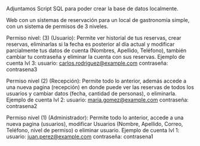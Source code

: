 Adjuntamos Script SQL para poder crear la base de datos localmente.

Web con un sistemas de reservación para un local de gastronomía simple, con un sistema de permisos de 3 niveles.

Permiso nivel: (3) (Usuario): Permite ver historial de tus reservas, crear reservas, eliminarlas si la fecha es posterior al día actual y modificar parcialmente tus datos de cuenta (Nombres, Apellido, Teléfono), también cambiar tu contraseña y eliminar la cuenta con sus reservas.
Ejemplo de cuenta lvl 3: usuario: carlos.rodriguez@example.com contraseña: contrasena3

Permiso nivel (2) (Recepción): Permite todo lo anterior, además accede a una nueva pagina (recepción) en donde puede ver las reservas de todos los usuarios y cambiar datos (fecha, cantidad de personas), o eliminarla.
Ejemplo de cuenta lvl 2: usuario: maria.gomez@example.com contraseña: contrasena2

Permiso nivel (1) (Administrador): Permite todo lo anterior,  accede a una nueva pagina (usuarios), modificar Usuarios (Nombre, Apellido, Correo, Teléfono, nivel de permiso) o eliminar usuario.
Ejemplo de cuenta lvl 1: usuario: juan.perez@example.com contraseña: contrasena1
